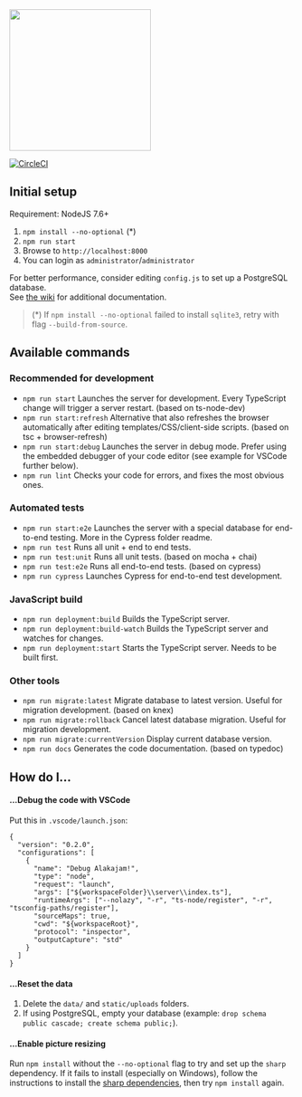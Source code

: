 <img src="https://raw.githubusercontent.com/mkalam-alami/alakajam/master/static/images/logo.png" width="250" />

[![CircleCI](https://circleci.com/gh/alakajam-team/alakajam/tree/typescript.svg?style=svg)](https://circleci.com/gh/alakajam-team/alakajam/tree/typescript)

## Initial setup

Requirement: NodeJS 7.6+

1. `npm install --no-optional` (*)
2. `npm run start`
3. Browse to `http://localhost:8000`
4. You can login as `administrator`/`administrator`

For better performance, consider editing `config.js` to set up a PostgreSQL database.  
See [the wiki](https://github.com/alakajam-team/alakajam/wiki) for additional documentation.

> (*) If `npm install --no-optional` failed to install `sqlite3`, retry with flag `--build-from-source`.

## Available commands

### Recommended for development

* `npm run start` Launches the server for development. Every TypeScript change will trigger a server restart. (based on ts-node-dev)
* `npm run start:refresh` Alternative that also refreshes the browser automatically after editing templates/CSS/client-side scripts. (based on tsc + browser-refresh)
* `npm run start:debug` Launches the server in debug mode. Prefer using the embedded debugger of your code editor (see example for VSCode further below).
* `npm run lint` Checks your code for errors, and fixes the most obvious ones.

### Automated tests

* `npm run start:e2e` Launches the server with a special database for end-to-end testing. More in the Cypress folder readme.
* `npm run test` Runs all unit + end to end tests.
* `npm run test:unit` Runs all unit tests. (based on mocha + chai)
* `npm run test:e2e` Runs all end-to-end tests. (based on cypress) 
* `npm run cypress` Launches Cypress for end-to-end test development.

### JavaScript build

* `npm run deployment:build` Builds the TypeScript server.
* `npm run deployment:build-watch` Builds the TypeScript server and watches for changes.
* `npm run deployment:start` Starts the TypeScript server. Needs to be built first.

### Other tools

* `npm run migrate:latest` Migrate database to latest version. Useful for migration development. (based on knex)
* `npm run migrate:rollback` Cancel latest database migration. Useful for migration development.
* `npm run migrate:currentVersion` Display current database version.
* `npm run docs` Generates the code documentation. (based on typedoc)

## How do I...

#### ...Debug the code with VSCode

Put this in `.vscode/launch.json`:

```
{
  "version": "0.2.0",
  "configurations": [
    {
      "name": "Debug Alakajam!",
      "type": "node",
      "request": "launch",
      "args": ["${workspaceFolder}\\server\\index.ts"],
      "runtimeArgs": ["--nolazy", "-r", "ts-node/register", "-r", "tsconfig-paths/register"],
      "sourceMaps": true,
      "cwd": "${workspaceRoot}",
      "protocol": "inspector",
      "outputCapture": "std"
    }
  ]
}
```

#### ...Reset the data

1. Delete the `data/` and `static/uploads` folders.
2. If using PostgreSQL, empty your database (example: `drop schema public cascade; create schema public;`).

#### ...Enable picture resizing

Run `npm install` without the `--no-optional` flag to try and set up the `sharp` dependency. If it fails to install (especially on Windows), follow the instructions to install the [sharp dependencies](http://sharp.dimens.io/en/stable/install/), then try `npm install` again.

